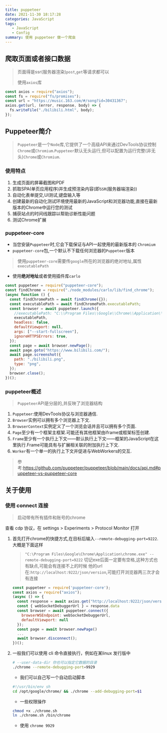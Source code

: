 ```yaml
---
title: puppeteer
date: 2021-11-30 18:17:28
categories: JavaScript
tags:
   - JavaScript
   - Config
summary: 使用 puppeteer 做一个爬虫
---
```


## 爬取页面或者接口数据

> 页面得是ssr(服务器渲染)`post`,`get`等请求都可以
>
> 使用`axios`库

```js
const axios = require("axios");
const fs = require("fs/promises");
const url = "https://music.163.com/#/song?id=30431367";
axios.get(url, (error, response, body) => {
  fs.writeFile("./bilibili.html", body);
});
```

## Puppeteer简介

> `Puppeteer`是一个`Node`库,它提供了一个高级API来通过DevTools协议控制`Chrome`或`Chromium`.`Puppeteer`默认无头运行,但可以配置为运行完整(非无头)`Chrome`或`Chromium`.

### 使用特点

1. 生成页面的屏幕截图和PDF
2. 抓取SPA(单页应用程序)并生成预渲染内容(即`SSR`(服务器端渲染))
3. 自动化表单提交,UI测试,键盘输入等
4. 创建最新的自动化测试环境使用最新的JavaScript和浏览器功能,直接在最新版本的Chrome中运行您的测试
5. 捕获站点的时间线跟踪以帮助诊断性能问题
6. 测试Chrome扩展

### puppeteer-core

- 当您安装`Puppeteer`时,它会下载保证与API一起使用的最新版本的 `Chromium`
- `puppeteer-core`包,一个默认不下载任何浏览器的`Puppeteer`版本

> 使用`puppeteer-core`需要传`google`所在的浏览器的绝对地址,属性`executablePath`

- 使用**绝对地址**或者使用插件库`carlo`

```js
const puppeteer = require("puppeteer-core");
const findChrome = require("./node_modules/carlo/lib/find_chrome");
(async function () {
  const findChromePath = await findChrome({});
  const executablePath = await findChromePath.executablePath;
  const browser = await puppeteer.launch({
    //executablePath: "C:\\Program Files\\Google\\Chrome\\Application\\chrome.exe",
    executablePath,
    headless: false,
    defaultViewport: null,
    args: ["--start-fullscreen"],
    ignoreHTTPSErrors: true,
  });
  const page = await browser.newPage();
  await page.goto("https://www.bilibili.com/");
  await page.screenshot({
    path: "./bilibili.png",
    type: "png",
  });
  browser.close();
})();
```

### puppeteer概述

> `Puppeteer`API是分层的,并反映了浏览器结构

1. `Puppeteer`:使用DevTools协议与浏览器通信.
2. `Browser`实例可以拥有多个浏览器上下文.
3. `BrowserContext`实例定义了一个浏览会话并且可以拥有多个页面.
4. `Page`至少有一个框架主框架.可能还有其他框架由iframe或框架标签创建.
5. `Frame`至少有一个执行上下文——默认执行上下文——框架的JavaScript在这里执行.Frame可能具有与扩展相关联的附加执行上下文.
6. `Worker`有一个单一的执行上下文并促进与WebWorkers的交互.

> 参考:<https://github.com/puppeteer/puppeteer/blob/main/docs/api.md#puppeteer-vs-puppeteer-core>

## 关于使用

### 使用 connect 连接

> 启动带有所有插件和账号的chrome

查看 cdp 协议，在 settings > Experiments > Protocol Monitor 打开

1. 首先打开chrome的快捷方式,在目标后输入`--remote-debugging-port=9222`.大概是下面这样

   > `"C:\Program Files\Google\Chrome\Application\chrome.exe" --remote-debugging-port=9222`
   > 切记exe后面一定要有空格,这种方式也有缺点,可能会有连接不上的时候
   > 他的url在:`http://localhost:9222/json/version`,可能打开浏览器两三次才会有连接

   ```js
   const puppeteer = require('puppeteer-core');
   const axios = require("axios");
   (async () => {
     const response = await axios.get("http://localhost:9222/json/version")
     const { webSocketDebuggerUrl } = response.data
     const browser = await puppeteer.connect({
       browserWSEndpoint: webSocketDebuggerUrl,
       defaultViewport: null
     });
     const page = await browser.newPage()
     ...
     await browser.disconnect();
   })();
   ```

2. 一般我们可以使用 cli 命令直接执行，例如在某linux 发行版中

   ```bash
   # --user-data-dir 你也可以指定它数据的目录
   ./chrome --remote-debugging-port=9929
   ```

   - 我们可以自己写一个自动启动脚本

   ```bash
   #!/usr/bin/env sh
   cd /opt/google/chrome/ && ./chrome --add-debugging-port=$1
   ```

   - 一些权限操作

   ```bash
   chmod +x ./chrome.sh
   ln ./chrome.sh /bin/chrome
   ```

   - 使用 `chrome 9929`

